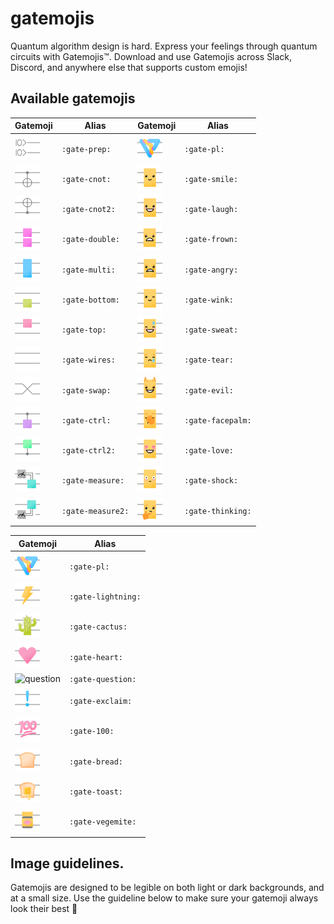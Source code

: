 # gatemojis

Quantum algorithm design is hard. Express your feelings through quantum circuits with Gatemojis™. Download and use Gatemojis across Slack, Discord, and anywhere else that supports custom emojis!

## Available gatemojis

Gatemoji | Alias | Gatemoji | Alias
-------- | ----- | -------- | -----
<img src="gatemojis/gate-prep.png" width="40" height="40" alt="prep"/> | `:gate-prep:` | <img src="gatemojis/gate-pl.png" width="40" height="40" alt="pl"/> | `:gate-pl:`
<img src="gatemojis/gate-cnot.png" width="40" height="40" alt="cnot"/> | `:gate-cnot:` | <img src="gatemojis/gate-smile.png" width="40" height="40" alt="smile"/> | `:gate-smile:`
<img src="gatemojis/gate-cnot2.png" width="40" height="40" alt="cnot2"/> | `:gate-cnot2:` | <img src="gatemojis/gate-laugh.png" width="40" height="40" alt="laugh"/> | `:gate-laugh:`
<img src="gatemojis/gate-double.png" width="40" height="40" alt="double"/> | `:gate-double:` | <img src="gatemojis/gate-frown.png" width="40" height="40" alt="frown"/> | `:gate-frown:`
<img src="gatemojis/gate-multi.png" width="40" height="40" alt="multi"/> | `:gate-multi:` | <img src="gatemojis/gate-angry.png" width="40" height="40" alt="angry"/> | `:gate-angry:`
<img src="gatemojis/gate-bottom.png" width="40" height="40" alt="bottom"/> | `:gate-bottom:` | <img src="gatemojis/gate-wink.png" width="40" height="40" alt="wink"/> | `:gate-wink:`
<img src="gatemojis/gate-top.png" width="40" height="40" alt="top"/> | `:gate-top:` | <img src="gatemojis/gate-sweat.png" width="40" height="40" alt="sweat"/> | `:gate-sweat:`
<img src="gatemojis/gate-wires.png" width="40" height="40" alt="wires"/> | `:gate-wires:` | <img src="gatemojis/gate-tear.png" width="40" height="40" alt="tear"/> | `:gate-tear:`
<img src="gatemojis/gate-swap.png" width="40" height="40" alt="swap"/> | `:gate-swap:` | <img src="gatemojis/gate-evil.png" width="40" height="40" alt="evil"/> | `:gate-evil:`
<img src="gatemojis/gate-ctrl.png" width="40" height="40" alt="ctrl"/> | `:gate-ctrl:` | <img src="gatemojis/gate-facepalm.png" width="40" height="40" alt="facepalm"/> | `:gate-facepalm:`
<img src="gatemojis/gate-ctrl2.png" width="40" height="40" alt="ctrl2"/> | `:gate-ctrl2:` | <img src="gatemojis/gate-love.png" width="40" height="40" alt="love"/> | `:gate-love:`
<img src="gatemojis/gate-measure.png" width="40" height="40" alt="measure"/> | `:gate-measure:` | <img src="gatemojis/gate-shock.png" width="40" height="40" alt="shock"/> | `:gate-shock:`
<img src="gatemojis/gate-measure2.png" width="40" height="40" alt="measure2"/> | `:gate-measure2:` | <img src="gatemojis/gate-thinking.png" width="40" height="40" alt="thinking"/> | `:gate-thinking:`


Gatemoji | Alias
-------- | -----
<img src="gatemojis/gate-pl.png" width="40" height="40" alt="pl"/> | `:gate-pl:`
<img src="gatemojis/gate-lightning.png" width="40" height="40" alt="lightning"/> | `:gate-lightning:`
<img src="gatemojis/gate-cactus.png" width="40" height="40" alt="cactus"/> | `:gate-cactus:`
<img src="gatemojis/gate-heart.png" width="40" height="40" alt="heart"/> | `:gate-heart:`
<img src="gatemojis/gate-question.png" width="40" height="40" alt="question"/> | `:gate-question:`
<img src="gatemojis/gate-exclaim.png" width="40" height="40" alt="exclaim"/> | `:gate-exclaim:`
<img src="gatemojis/gate-100.png" width="40" height="40" alt="100"/> | `:gate-100:`
<img src="gatemojis/gate-bread.png" width="40" height="40" alt="bread"/> | `:gate-bread:`
<img src="gatemojis/gate-toast.png" width="40" height="40" alt="toast"/> | `:gate-toast:`
<img src="gatemojis/gate-vegemite.png" width="40" height="40" alt="vegemite"/> | `:gate-vegemite:`


## Image guidelines.

Gatemojis are designed to be legible on both light or dark backgrounds, and at a small size. Use the guideline below to make sure your gatemoji always look their best 💄



